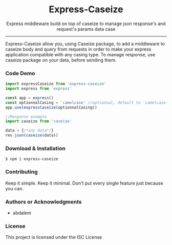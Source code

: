 <!-- <p align="center"><img src="logo.png" /></p> -->

<h1 align="center"> Express-Caseize </h1>

<p align="center"> Express middleware build on top of caseize to manage json response's and request's params data case </p>

<hr/>

<p> Express-Caseize allow you, using Caseize package, to add a middleware to caseize body and query from requests in order to make your express application compatible with any casing type. To manage response, use caseize package on your data, before sending them.</p>

<!-- <h3> List of features </h3>

<ul>
  <li>Casing to snakecase</li>
  <li>Casing to camelcase</li>
</ul> -->

<!-- <h3> Demo </h3> -->

<!-- <a href="#"> Link to Demo </a> -->

<h3> Code Demo </h3>

```js
import expressCaseize from 'express-caseize'
import express from 'express'

const app = express()
const optionnalCasing = 'camelcase' //optionnal, default to 'camelcase', see caseize package for available cases
app.use(expressCaseize(optionnalCasing))

//Response example
import caseize from 'caseize'

data = {/*any data*/}
res.json(caseize(data))
```

<h3> Download & Installation </h3>

```shell
$ npm i express-caseize
```
<h3>Contributing</h3>
Keep it simple. Keep it minimal. Don't put every single feature just because you can.

<h3>Authors or Acknowledgments</h3>
<ul>
  <li>abdalem</li>
</ul>

<h3>License</h3>

This project is licensed under the ISC License
